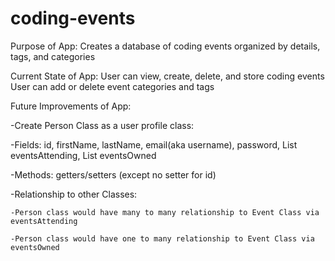 # coding-events
Purpose of App:
Creates a database of coding events organized by details, tags, and categories


Current State of App:
User can view, create, delete, and store coding events
User can add or delete event categories and tags


Future Improvements of App:

-Create Person Class as a user profile class:
  
  -Fields: id, firstName, lastName, email(aka username), password, List<Events> eventsAttending, List<Events> eventsOwned
  
  -Methods: getters/setters (except no setter for id)
  
  -Relationship to other Classes:
    
    -Person class would have many to many relationship to Event Class via eventsAttending
    
    -Person class would have one to many relationship to Event Class via eventsOwned
    

